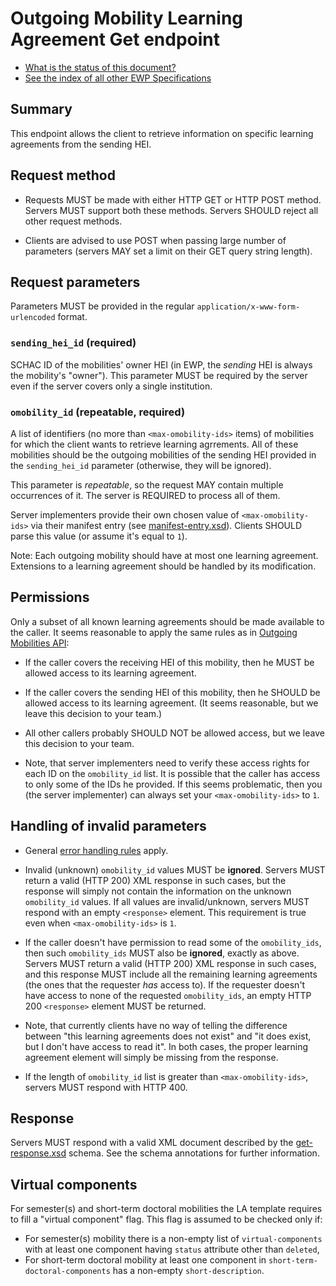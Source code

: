 Outgoing Mobility Learning Agreement Get endpoint
=================================================

* [What is the status of this document?][statuses]
* [See the index of all other EWP Specifications][develhub]


Summary
-------

This endpoint allows the client to retrieve information on specific
learning agreements from the sending HEI.


Request method
--------------

 * Requests MUST be made with either HTTP GET or HTTP POST method. Servers MUST
   support both these methods. Servers SHOULD reject all other request methods.

 * Clients are advised to use POST when passing large number of parameters
   (servers MAY set a limit on their GET query string length).


Request parameters
------------------

Parameters MUST be provided in the regular `application/x-www-form-urlencoded`
format.


### `sending_hei_id` (required)

SCHAC ID of the mobilities' owner HEI (in EWP, the *sending* HEI is always the
mobility's "owner"). This parameter MUST be required by the server even if the
server covers only a single institution.


### `omobility_id` (repeatable, required)

A list of identifiers (no more than `<max-omobility-ids>` items) of mobilities
for which the client wants to retrieve learning agrrements. All of these mobilities
should be the outgoing mobilities of the sending HEI provided in the
`sending_hei_id` parameter (otherwise, they will be ignored).

This parameter is *repeatable*, so the request MAY contain multiple occurrences
of it. The server is REQUIRED to process all of them.

Server implementers provide their own chosen value of `<max-omobility-ids>` via
their manifest entry (see [manifest-entry.xsd](manifest-entry.xsd)). Clients
SHOULD parse this value (or assume it's equal to `1`).

Note: Each outgoing mobility should have at most one learning agreement.
Extensions to a learning agreement should be handled by its modification.


Permissions
-----------

Only a subset of all known learning agreements should be made available to the caller.
It seems reasonable to apply the same rules as in [Outgoing Mobilities API][omobilities]:

 * If the caller covers the receiving HEI of this mobility, then he MUST be
   allowed access to its learning agreement.

 * If the caller covers the sending HEI of this mobility, then he SHOULD be
   allowed access to its learning agreement. (It seems reasonable, but we leave this decision
   to your team.)

 * All other callers probably SHOULD NOT be allowed access, but we leave this
   decision to your team.

 * Note, that server implementers need to verify these access rights for each
   ID on the `omobility_id` list. It is possible that the caller has access to
   only some of the IDs he provided. If this seems problematic, then you (the
   server implementer) can always set your `<max-omobility-ids>` to `1`.


Handling of invalid parameters
------------------------------

 * General [error handling rules][error-handling] apply.

 * Invalid (unknown) `omobility_id` values MUST be **ignored**. Servers MUST
   return a valid (HTTP 200) XML response in such cases, but the response will
   simply not contain the information on the unknown `omobility_id` values. If
   all values are invalid/unknown, servers MUST respond with an empty
   `<response>` element. This requirement is true even when
   `<max-omobility-ids>` is `1`.

 * If the caller doesn't have permission to read some of the `omobility_ids`,
   then such `omobility_ids` MUST also be **ignored**, exactly as above. Servers
   MUST return a valid (HTTP 200) XML response in such cases, and this response
   MUST include all the remaining learning agreements (the ones that the requester *has*
   access to). If the requester doesn't have access to none of the requested
   `omobility_ids`, an empty HTTP 200 `<response>` element MUST be returned.

 * Note, that currently clients have no way of telling the difference between
   "this learning agreements does not exist" and "it does exist, but I don't have access
   to read it". In both cases, the proper learning agreement element will simply be
   missing from the response.

 * If the length of `omobility_id` list is greater than `<max-omobility-ids>`,
   servers MUST respond with HTTP 400.


Response
--------

Servers MUST respond with a valid XML document described by the
[get-response.xsd](get-response.xsd) schema. See the schema annotations for
further information.


Virtual components
------------------

For semester(s) and short-term doctoral mobilities the LA template requires to fill a "virtual component" flag.
This flag is assumed to be checked only if:
 * For semester(s) mobility there is a non-empty list of `virtual-components` with at least one component having `status`
attribute other than `deleted`,
 * For short-term doctoral mobility at least one component in `short-term-doctoral-components` has a non-empty
`short-description`.


[develhub]: http://developers.erasmuswithoutpaper.eu/
[statuses]: https://github.com/erasmus-without-paper/ewp-specs-management#statuses
[omobilities]: https://github.com/erasmus-without-paper/ewp-specs-api-omobilities
[error-handling]: https://github.com/erasmus-without-paper/ewp-specs-architecture#error-handling
